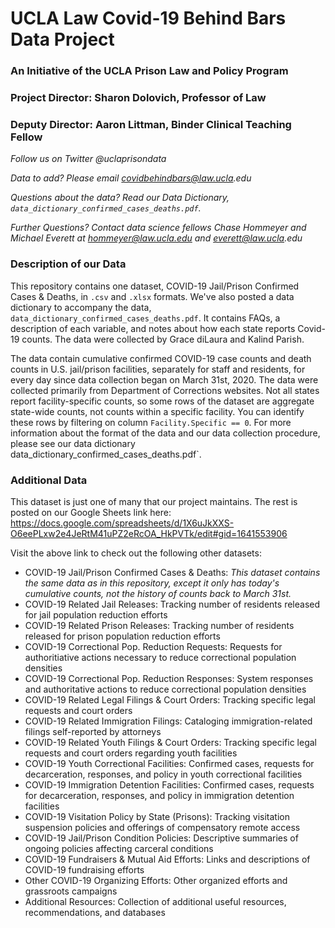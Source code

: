 # UCLA Law Covid-19 Behind Bars Data Project
### An Initiative of the UCLA Prison Law and Policy Program				
### Project Director: Sharon Dolovich, Professor of Law				
### Deputy Director: Aaron Littman, Binder Clinical Teaching Fellow				

_Follow us on Twitter @uclaprisondata_

_Data to add? Please email covidbehindbars@law.ucla.edu_		

_Questions about the data? Read our Data Dictionary, `data_dictionary_confirmed_cases_deaths.pdf`._

_Further Questions? Contact data science fellows Chase Hommeyer and Michael Everett at hommeyer@law.ucla.edu and everett@law.ucla.edu_

### Description of our Data
This repository contains one dataset, COVID-19 Jail/Prison Confirmed Cases & Deaths, in `.csv` and `.xlsx` formats. We've also posted a data dictionary to accompany the data, `data_dictionary_confirmed_cases_deaths.pdf`. It contains FAQs, a description of each variable, and notes about how each state reports Covid-19 counts. The data were collected by Grace diLaura and Kalind Parish.

The data contain cumulative confirmed COVID-19 case counts and death counts in U.S. jail/prison facilities, separately for staff and residents, for every day since data collection began on March 31st, 2020. The data were collected primarily from Department of Corrections websites. Not all states report facility-specific counts, so some rows of the dataset are aggregate state-wide counts, not counts within a specific facility. You can identify these rows by filtering on column `Facility.Specific == 0`. For more information about the format of the data and our data collection procedure, please see our data dictionary data_dictionary_confirmed_cases_deaths.pdf`.

### Additional Data
This dataset is just one of many that our project maintains. The rest is posted on our Google Sheets link here: https://docs.google.com/spreadsheets/d/1X6uJkXXS-O6eePLxw2e4JeRtM41uPZ2eRcOA_HkPVTk/edit#gid=1641553906

Visit the above link to check out the following other datasets:

* COVID-19 Jail/Prison Confirmed Cases & Deaths: _This dataset contains the same data as in this repository, except it only has today's cumulative counts, not the history of counts back to March 31st._
* COVID-19 Related Jail Releases: Tracking number of residents released for jail population reduction efforts			
* COVID-19 Related Prison Releases: Tracking number of residents released for prison population reduction efforts			
* COVID-19 Correctional Pop. Reduction Requests: Requests for authoritiative actions necessary to reduce correctional population densities
* COVID-19 Correctional Pop. Reduction Responses: System responses and authoritative actions to reduce correctional population densities	
* COVID-19 Related Legal Filings & Court Orders: Tracking specific legal requests and court orders			
* COVID-19 Related Immigration Filings: Cataloging immigration-related filings self-reported by attorneys  			
* COVID-19 Related Youth Filings & Court Orders: Tracking specific legal requests and court orders regarding youth facilities			
* COVID-19 Youth Correctional Facilities: Confirmed cases, requests for decarceration, responses, and policy in youth correctional facilities			
* COVID-19 Immigration Detention Facilities: Confirmed cases, requests for decarceration, responses, and policy in immigration detention facilities			
* COVID-19 Visitation Policy by State (Prisons): Tracking visitation suspension policies and offerings of compensatory remote access			
* COVID-19 Jail/Prison Condition Policies: Descriptive summaries of ongoing policies affecting carceral conditions			
* COVID-19 Fundraisers & Mutual Aid Efforts: Links and descriptions of COVID-19 fundraising efforts			
* Other COVID-19 Organizing Efforts: Other organized efforts and grassroots campaigns			
* Additional Resources: Collection of additional useful resources, recommendations, and databases			
